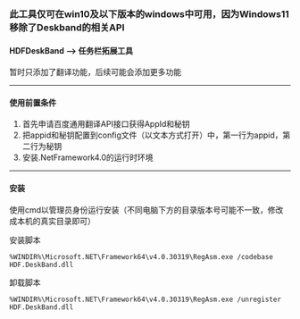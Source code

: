﻿
### 此工具仅可在win10及以下版本的windows中可用，因为Windows11移除了Deskband的相关API

#### HDFDeskBand --> 任务栏拓展工具
暂时只添加了翻译功能，后续可能会添加更多功能

----------------------------
#### 使用前置条件
1. 首先申请百度通用翻译API接口获得AppId和秘钥
2. 把appid和秘钥配置到config文件（以文本方式打开）中，第一行为appid，第二行为秘钥
3. 安装.NetFramework4.0的运行时环境

----------------------------
#### 安装

使用cmd以管理员身份运行安装（不同电脑下方的目录版本号可能不一致，修改成本机的真实目录即可）

安装脚本
```
%WINDIR%\Microsoft.NET\Framework64\v4.0.30319\RegAsm.exe /codebase HDF.DeskBand.dll
```

卸载脚本
```
%WINDIR%\Microsoft.NET\Framework64\v4.0.30319\RegAsm.exe /unregister HDF.DeskBand.dll
```